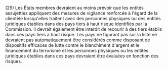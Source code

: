 (29) Les États membres devraient au moins prévoir que les entités assujetties appliquent des mesures de vigilance renforcée à l'égard de la clientèle lorsqu'elles traitent avec des personnes physiques ou des entités juridiques établies dans des pays tiers à haut risque identifiés par la Commission. Il devrait également être interdit de recourir à des tiers établis dans ces pays tiers à haut risque. Les pays ne figurant pas sur la liste ne devraient pas automatiquement être considérés comme disposant de dispositifs efficaces de lutte contre le blanchiment d'argent et le financement du terrorisme et les personnes physiques ou les entités juridiques établies dans ces pays devraient être évaluées en fonction des risques.